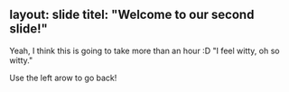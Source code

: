 layout: slide
titel: "Welcome to our second slide!"
---
Yeah, I think this is going to take more than an hour :D
"I feel witty, oh so witty."

Use the left arow to go back!
